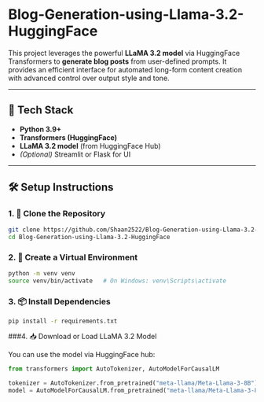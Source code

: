 # Blog-Generation-using-Llama-3.2-HuggingFace

This project leverages the powerful **LLaMA 3.2 model** via HuggingFace Transformers to **generate blog posts** from user-defined prompts. It provides an efficient interface for automated long-form content creation with advanced control over output style and tone.

---

## 🧱 Tech Stack

- **Python 3.9+**
- **Transformers (HuggingFace)**
- **LLaMA 3.2 model** (from HuggingFace Hub)
- *(Optional)* Streamlit or Flask for UI

---

## 🛠️ Setup Instructions

### 1. 📂 Clone the Repository

```bash
git clone https://github.com/Shaan2522/Blog-Generation-using-Llama-3.2-HuggingFace.git
cd Blog-Generation-using-Llama-3.2-HuggingFace
```

### 2. 🐍 Create a Virtual Environment

```bash
python -m venv venv
source venv/bin/activate   # On Windows: venv\Scripts\activate
```

### 3. 📦 Install Dependencies

```bash
pip install -r requirements.txt
```

###4. 📥 Download or Load LLaMA 3.2 Model

You can use the model via HuggingFace hub:
```python
from transformers import AutoTokenizer, AutoModelForCausalLM

tokenizer = AutoTokenizer.from_pretrained("meta-llama/Meta-Llama-3-8B")
model = AutoModelForCausalLM.from_pretrained("meta-llama/Meta-Llama-3-8B")
```
